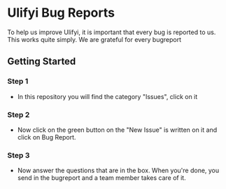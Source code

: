 # Ulifyi Bug Reports

To help us improve Ulifyi, it is important that every bug is reported to us. This works quite simply. We are grateful for every bugreport

## Getting Started

### Step 1

* In this repository you will find the category "Issues", click on it

### Step 2

* Now click on the green button on the "New Issue" is written on it and click on Bug Report.

### Step 3

* Now answer the questions that are in the box. When you're done, you send in the bugreport and a team member takes care of it.
